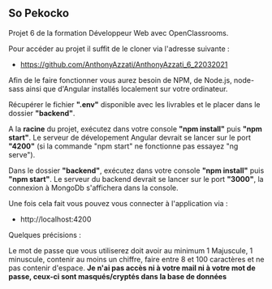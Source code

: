 ## So Pekocko

Projet 6 de la formation Développeur Web avec OpenClassrooms.

Pour accéder au projet il suffit de le cloner via l'adresse suivante :
- https://github.com/AnthonyAzzati/AnthonyAzzati_6_22032021

Afin de le faire fonctionner vous aurez besoin de NPM, de Node.js, node-sass ainsi que d'Angular installés localement sur votre ordinateur.

Récupérer le fichier **".env"** disponible avec les livrables et le placer dans le dossier **"backend"**.

A la **racine** du projet, exécutez dans votre console **"npm install"** puis **"npm start"**.
Le serveur de dévelopement Angular devrait se lancer sur le port **"4200"** (si la commande "npm start" ne fonctionne pas essayez "ng serve").

Dans le dossier **"backend"**, exécutez dans votre console **"npm install"** puis **"npm start"**.
Le serveur du backend devrait se lancer sur le port **"3000"**, la connexion à MongoDb s'affichera dans la console.

Une fois cela fait vous pouvez vous connecter à l'application via :
- http://localhost:4200

Quelques précisions :

Le mot de passe que vous utiliserez doit avoir au minimum 1 Majuscule, 1 minuscule, contenir au moins un chiffre, faire entre 8 et 100 caractères et ne pas contenir d'espace.
**Je n'ai pas accès ni à votre mail ni à votre mot de passe, ceux-ci sont masqués/cryptés dans la base de données**
